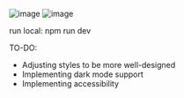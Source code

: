 ![image](https://github.com/user-attachments/assets/0ad75e2c-4354-467c-829b-110cd946efec)
![image](https://github.com/user-attachments/assets/065165e6-3c7c-4c63-8100-d9e95010c394)

run local: npm run dev

TO-DO: 
- Adjusting styles to be more well-designed
- Implementing dark mode support
- Implementing accessibility




